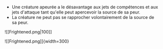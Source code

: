  + Une créature apeurée a le désavantage aux jets de compétences et aux jets d'attaque tant qu'elle peut apercevoir la source de sa peur.
 + La créature ne peut pas se rapprocher volontairement de la source de sa peur.

![[Frightened.png\|100]]

![[Frightened.png]]{width=300}
